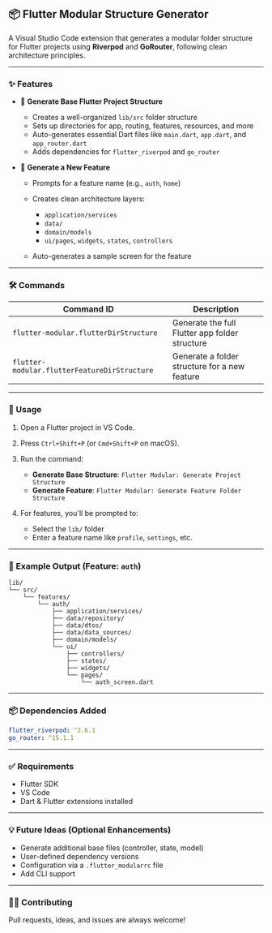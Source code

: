 ## 📦 Flutter Modular Structure Generator

A Visual Studio Code extension that generates a modular folder structure for Flutter projects using **Riverpod** and **GoRouter**, following clean architecture principles.

---

### ✨ Features

* 📁 **Generate Base Flutter Project Structure**

  * Creates a well-organized `lib/src` folder structure
  * Sets up directories for app, routing, features, resources, and more
  * Auto-generates essential Dart files like `main.dart`, `app.dart`, and `app_router.dart`
  * Adds dependencies for `flutter_riverpod` and `go_router`

* 🧩 **Generate a New Feature**

  * Prompts for a feature name (e.g., `auth`, `home`)
  * Creates clean architecture layers:

    * `application/services`
    * `data/`
    * `domain/models`
    * `ui/pages`, `widgets`, `states`, `controllers`
  * Auto-generates a sample screen for the feature

---

### 🛠 Commands

| Command ID                                   | Description                                    |
| -------------------------------------------- | ---------------------------------------------- |
| `flutter-modular.flutterDirStructure`        | Generate the full Flutter app folder structure |
| `flutter-modular.flutterFeatureDirStructure` | Generate a folder structure for a new feature  |

---

### 🚀 Usage

1. Open a Flutter project in VS Code.
2. Press `Ctrl+Shift+P` (or `Cmd+Shift+P` on macOS).
3. Run the command:

   * **Generate Base Structure**: `Flutter Modular: Generate Project Structure`
   * **Generate Feature**: `Flutter Modular: Generate Feature Folder Structure`
4. For features, you'll be prompted to:

   * Select the `lib/` folder
   * Enter a feature name like `profile`, `settings`, etc.

---

### 📁 Example Output (Feature: `auth`)

```
lib/
└── src/
    └── features/
        └── auth/
            ├── application/services/
            ├── data/repository/
            ├── data/dtos/
            ├── data/data_sources/
            ├── domain/models/
            └── ui/
                ├── controllers/
                ├── states/
                ├── widgets/
                └── pages/
                    └── auth_screen.dart
```

---

### 📦 Dependencies Added

```yaml
flutter_riverpod: ^2.6.1
go_router: ^15.1.1
```

---

### ✅ Requirements

* Flutter SDK
* VS Code
* Dart & Flutter extensions installed

---

### 💡 Future Ideas (Optional Enhancements)

* Generate additional base files (controller, state, model)
* User-defined dependency versions
* Configuration via a `.flutter_modularrc` file
* Add CLI support

---

### 🧑‍💻 Contributing

Pull requests, ideas, and issues are always welcome!
